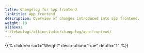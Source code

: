 ```yaml
---
title: Changelog for app frontend
linktitle: App frontend
description: Overview of changes introduced into app frontend.
weight: 10
aliases:
- /teknologi/altinnstudio/changelog/app-frontend/
---
```


{{% children sort="Weight" description="true" depth="1" %}}